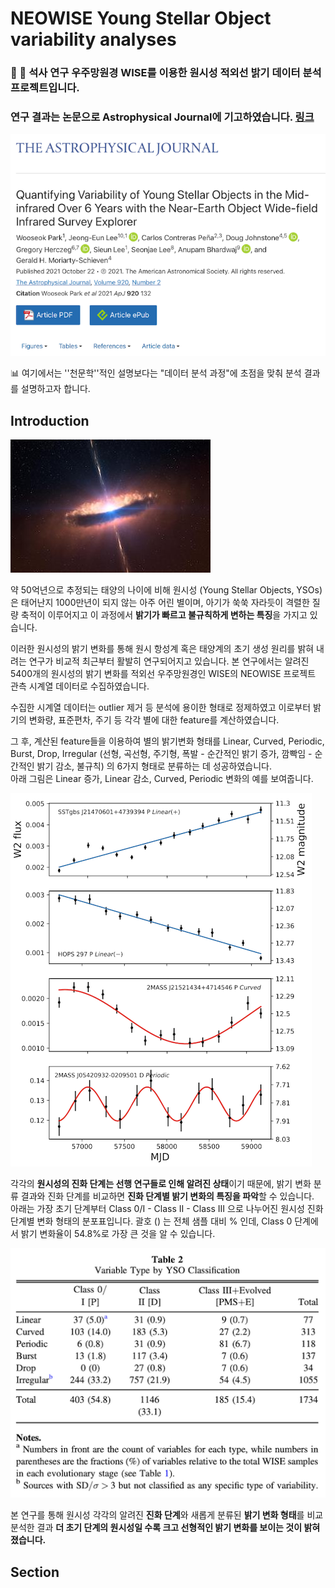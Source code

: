 # NEOWISE Young Stellar Object variability analyses 

### 🔭 💫 석사 연구 우주망원경 WISE를 이용한 원시성 적외선 밝기 데이터 분석 프로젝트입니다. 

### 연구 결과는 논문으로 Astrophysical Journal에 기고하였습니다. [링크](https://ui.adsabs.harvard.edu/abs/2021ApJ...920..132P/abstract) 

![](readme_images/paper_resize.png)



📊 여기에서는 ''천문학''적인 설명보다는 "데이터 분석 과정"에 초점을 맞춰 분석 결과를 설명하고자 합니다.

## Introduction

![Jets Protrude from a Young Stellar Object](readme_images/80944_web_resize.jpg)

약 50억년으로 추정되는 태양의 나이에 비해 원시성 (Young Stellar Objects, YSOs)은 태어난지 1000만년이 되지 않는 아주 어린 별이며, 아기가 쑥쑥 자라듯이 격렬한 질량 축적이 이루어지고 이 과정에서 **밝기가 빠르고 불규칙하게 변하는 특징**을 가지고 있습니다.

이러한 원시성의 밝기 변화를 통해 원시 항성계 혹은 태양계의 초기 생성 원리를 밝혀 내려는 연구가 비교적 최근부터 활발히 연구되어지고 있습니다. 본 연구에서는 알려진 5400개의 원시성의 밝기 변화를 적외선 우주망원경인 WISE의 NEOWISE 프로젝트 관측 시계열 데이터로 수집하였습니다.

수집한 시계열 데이터는 outlier 제거 등 분석에 용이한 형태로 정제하였고 이로부터 밝기의 변화량, 표준편차, 주기 등 각각 별에 대한 feature를 계산하였습니다. 

그 후, 계산된 feature들을 이용하여 별의 밝기변화 형태를 Linear, Curved, Periodic, Burst, Drop, Irregular (선형, 곡선형, 주기형, 폭발 - 순간적인 밝기 증가, 깜빡임 - 순간적인 밝기 감소, 불규칙) 의 6가지 형태로 분류하는 데 성공하였습니다.  
아래 그림은 Linear 증가, Linear 감소, Curved, Periodic 변화의 예를 보여줍니다.

<img src="readme_images/vartypes_re.png" alt="Variable Types"/>

각각의 **원시성의 진화 단계는 선행 연구들로 인해 알려진 상태**이기 때문에, 밝기 변화 분류 결과와 진화 단계를 비교하면 **진화 단계별 밝기 변화의 특징을 파악**할 수 있습니다.  
아래는 가장 초기 단계부터 Class 0/I - Class II - Class III 으로 나누어진 원시성 진화 단계별 변화 형태의 분포표입니다. 괄호 () 는 전체 샘플 대비 % 인데, Class 0 단계에서 밝기 변화율이 54.8%로 가장 큰 것을 알 수 있습니다.

<img src="readme_images/table2_resize.png" alt="table2"/>

본 연구를 통해 원시성 각각의 알려진 **진화 단계**와 새롭게 분류된 **밝기 변화 형태**를 비교 분석한 결과 **더 초기 단계의 원시성일 수록 크고 선형적인 밝기 변화를 보이는 것이 밝혀졌습니다.** 



## Section















